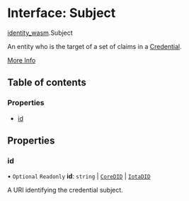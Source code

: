 # Interface: Subject

[identity\_wasm](../modules/identity_wasm.md).Subject

An entity who is the target of a set of claims in a [Credential](../classes/identity_wasm.Credential.md).

[More Info](https://www.w3.org/TR/vc-data-model/#credential-subject)

## Table of contents

### Properties

- [id](identity_wasm.Subject.md#id)

## Properties

### id

• `Optional` `Readonly` **id**: `string` \| [`CoreDID`](../classes/identity_wasm.CoreDID.md) \| [`IotaDID`](../classes/identity_wasm.IotaDID.md)

A URI identifying the credential subject.
